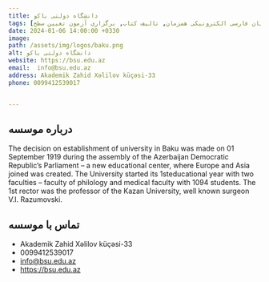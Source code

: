 ```yaml
---
title: دانشگاه دولتی باکو
tags: [آموزش زبان فارسی حضوری, آموزش زبان فارسی الکترونیکی همزمان, تالیف کتاب, برگزاری آزمون تعیین سطح]
date: 2024-01-06 14:00:00 +0330
image: 
path: /assets/img/logos/baku.png
alt: دانشگاه دولتی باکو
website: https://bsu.edu.az
email: 	info@bsu.edu.az
address: Akademik Zahid Xəlilov küçəsi-33
phone: 0099412539017


---
```


## درباره موسسه
 The decision on establishment of university in Baku was made on 01 September 1919 during the assembly of the Azerbaijan Democratic Republic’s Parliament – a new educational center, where Europe and Asia joined was created. The University started its 1steducational year with two faculties – faculty of philology and medical faculty with 1094 students. The 1st rector was the professor of the Kazan University, well known surgeon V.I. Razumovski.

## تماس با موسسه
- Akademik Zahid Xəlilov küçəsi-33
- 0099412539017
- info@bsu.edu.az
- https://bsu.edu.az